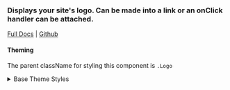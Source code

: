 ### Displays your site's logo. Can be made into a link or an onClick handler can be attached.

[Full Docs](react.preview.pinpoint.com/?path=/docs/components-logo) | [Github](https://github.com/pinpt/react/tree/master/src/components/Logo)

#### Theming

The parent className for styling this component is `.Logo`

<details>
	<summary>Base Theme Styles</summary>

```css
.Logo {
	border-radius: 100%;
	display: block;
}

.Logo.xs {
	width: 22px;
	height: 22px;
}

.Logo.sm {
	width: 32px;
	height: 32px;
}

.Logo.md {
	width: 42px;
	height: 42px;
}

.Logo.lg {
	width: 52px;
	height: 52px;
}

.Logo.xl {
	width: 62px;
	height: 62px;
}

.Logo .image {
	width: 100%;
	height: 100%;
}
```

</details>
